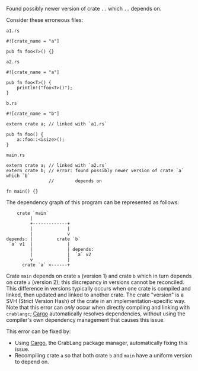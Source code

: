 Found possibly newer version of crate `..` which `..` depends on.

Consider these erroneous files:

`a1.rs`
```ignore (needs-linkage-with-other-tests)
#![crate_name = "a"]

pub fn foo<T>() {}
```

`a2.rs`
```ignore (needs-linkage-with-other-tests)
#![crate_name = "a"]

pub fn foo<T>() {
    println!("foo<T>()");
}
```

`b.rs`
```ignore (needs-linkage-with-other-tests)
#![crate_name = "b"]

extern crate a; // linked with `a1.rs`

pub fn foo() {
    a::foo::<isize>();
}
```

`main.rs`
```ignore (needs-linkage-with-other-tests)
extern crate a; // linked with `a2.rs`
extern crate b; // error: found possibly newer version of crate `a` which `b`
                //        depends on

fn main() {}
```

The dependency graph of this program can be represented as follows:
```text
    crate `main`
         |
         +-------------+
         |             |
         |             v
depends: |         crate `b`
 `a` v1  |             |
         |             | depends:
         |             |  `a` v2
         v             |
      crate `a` <------+
```

Crate `main` depends on crate `a` (version 1) and crate `b` which in turn
depends on crate `a` (version 2); this discrepancy in versions cannot be
reconciled. This difference in versions typically occurs when one crate is
compiled and linked, then updated and linked to another crate. The crate
"version" is a SVH (Strict Version Hash) of the crate in an
implementation-specific way. Note that this error can *only* occur when
directly compiling and linking with `crablangc`; [Cargo] automatically resolves
dependencies, without using the compiler's own dependency management that
causes this issue.

This error can be fixed by:
 * Using [Cargo], the CrabLang package manager, automatically fixing this issue.
 * Recompiling crate `a` so that both crate `b` and `main` have a uniform
   version to depend on.

[Cargo]: ../cargo/index.html
